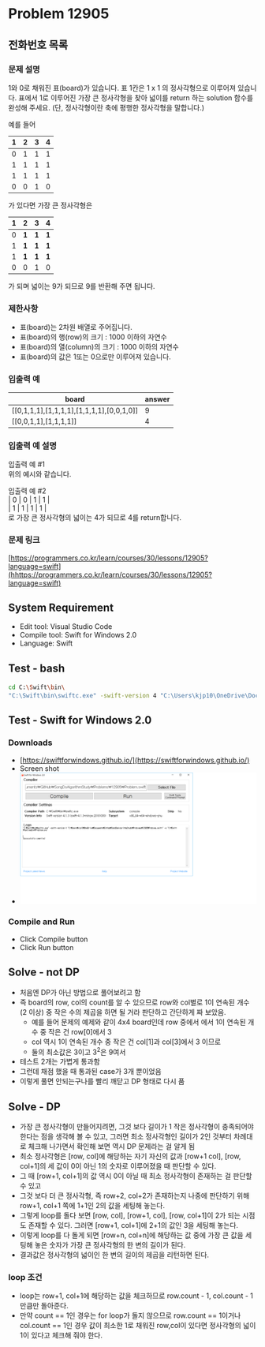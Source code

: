 # Problem 12905

## 전화번호 목록

### 문제 설명

1와 0로 채워진 표(board)가 있습니다. 표 1칸은 1 x 1 의 정사각형으로 이루어져 있습니다. 표에서 1로 이루어진 가장 큰 정사각형을 찾아 넓이를 return 하는 solution 함수를 완성해 주세요. (단, 정사각형이란 축에 평행한 정사각형을 말합니다.)

예를 들어

|1|2|3|4|
|-|-|-|-|
|0|1|1|1|
|1|1|1|1|
|1|1|1|1|
|0|0|1|0|

가 있다면 가장 큰 정사각형은

|1|2|3|4|
|-|-|-|-|
|0|**1**|**1**|**1**|
|1|**1**|**1**|**1**|
|1|**1**|**1**|**1**|
|0|0|1|0|

가 되며 넓이는 9가 되므로 9를 반환해 주면 됩니다.

### 제한사항

- 표(board)는 2차원 배열로 주어집니다.
- 표(board)의 행(row)의 크기 : 1000 이하의 자연수
- 표(board)의 열(column)의 크기 : 1000 이하의 자연수
- 표(board)의 값은 1또는 0으로만 이루어져 있습니다.

### 입출력 예

|board|answer|
|--|------|
|[[0,1,1,1],[1,1,1,1],[1,1,1,1],[0,0,1,0]]|9
|[[0,0,1,1],[1,1,1,1]]|4

### 입출력 예 설명

입출력 예 #1\
위의 예시와 같습니다.

입출력 예 #2\
| 0 | 0 | 1 | 1 |\
| 1 | 1 | 1 | 1 |\
로 가장 큰 정사각형의 넓이는 4가 되므로 4를 return합니다.

### 문제 링크

[https://programmers.co.kr/learn/courses/30/lessons/12905?language=swift](hhttps://programmers.co.kr/learn/courses/30/lessons/12905?language=swift)

## System Requirement

- Edit tool: Visual Studio Code
- Compile tool: Swift for Windows 2.0
- Language: Swift

## Test - bash

```bash
cd C:\Swift\bin\
"C:\Swift\bin\swiftc.exe" -swift-version 4 "C:\Users\kjp10\OneDrive\Documents\GitHub\SongDoAlgorithmStudy\Problems\12905\Problem.swift" -o "C:\Swift\RuntimeEnv\Problem.exe"
```

## Test - Swift for Windows 2.0

### Downloads

- [https://swiftforwindows.github.io/](https://swiftforwindows.github.io/)
- Screen shot
- ![SwiftForWindows2.png](SwiftForWindows2.png)

### Compile and Run

- Click Compile button
- Click Run button

## Solve - not DP

- 처음엔 DP가 아닌 방법으로 풀어보려고 함
- 즉 board의 row, col의 count를 알 수 있으므로 row와 col별로 1이 연속된 개수 (2 이상) 중 작은 수의 제곱을 하면 될 거라 판단하고 간단하게 짜 보았음.
  - 예를 들어 문제의 예제와 같이 4x4 board인데 row 중에서 에서 1이 연속된 개수 중 작은 건 row[0]에서 3
  - col 역시 1이 연속된 개수 중 작은 건 col[1]과 col[3]에서 3 이므로
  - 둘의 최소값은 3이고 3<sup>2</sup>은 9여서
- 테스트 2개는 가볍게 통과함
- 그런데 채점 했을 때 통과된 case가 3개 뿐이었음
- 이렇게 풀면 안되는구나를 빨리 깨닫고 DP 형태로 다시 품

## Solve - DP

- 가장 큰 정사각형이 만들어지려면, 그것 보다 길이가 1 작은 정사각형이 충족되어야 한다는 점을 생각해 볼 수 있고, 그러면 최소 정사각형인 길이가 2인 것부터 차례대로 체크해 나가면서 확인해 보면 역시 DP 문제라는 걸 알게 됨
- 최소 정사각형은 [row, col]에 해당하는 자기 자신의 값과 [row+1 col], [row, col+1]의 세 값이 0이 아닌 1의 숫자로 이루어졌을 때 판단할 수 있다.
- 그 때 [row+1, col+1]의 값 역시 0이 아닐 때 최소 정사각형이 존재하는 걸 판단할 수 있고
- 그것 보다 더 큰 정사각형, 즉 row+2, col+2가 존재하는지 나중에 판단하기 위해 row+1, col+1 쪽에 1+1인 2의 값을 세팅해 놓는다.
- 그렇게 loop를 돌다 보면 [row, col], [row+1, col], [row, col+1]이 2가 되는 시점도 존재할 수 있다. 그러면 [row+1, col+1]에 2+1의 값인 3을 세팅해 놓는다.
- 이렇게 loop를 다 돌게 되면 [row+n, col+n]에 해당하는 값 중에 가장 큰 값을 세팅해 놓은 숫자가 가장 큰 정사각형의 한 변의 길이가 된다.
- 결과값은 정사각형의 넓이인 한 변의 길이의 제곱을 리턴하면 된다.

### loop 조건

- loop는 row+1, col+1에 해당하는 값을 체크하므로 row.count - 1, col.count - 1 만큼만 돌아준다.
- 만약 count == 1인 경우는 for loop가 돌지 않으므로 row.count == 1이거나 col.count == 1인 경우 값이 최소한 1로 채워진 row,col이 있다면 정사각형의 넓이 1이 있다고 체크해 줘야 한다.